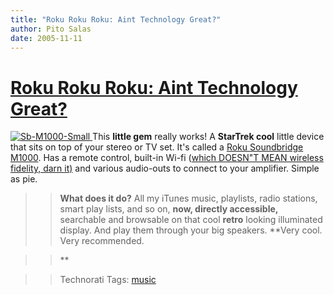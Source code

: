 ```yaml
---
title: "Roku Roku Roku: Aint Technology Great?"
author: Pito Salas
date: 2005-11-11
---
```

# [Roku Roku Roku: Aint Technology Great?](None)



>>

>>
[![Sb-M1000-Small](https://i0.wp.com/s3.media.squarespace.com/production/1075723/12829350/weblogs/images/SB-M1000-small.jpg?resize=335%2C119)](<http://www.rokulabs.com/products/soundbridge/models.php>)[
](<http://www.rokulabs.com/products/soundbridge/models.php>)This **little
gem** really works! A **StarTrek cool** little device that sits on top of your
stereo or TV set. It's called a [Roku Soundbridge
M1000](<http://www.rokulabs.com/products/soundbridge/models.php>). Has a
remote control, built-in Wi-fi ([which DOESN"T MEAN wireless fidelity, darn
it)](<http://www.boingboing.net/2005/11/08/wifi_isnt_short_for_.html>) and
various audio-outs to connect to your amplifier. Simple as pie.

>>

>> **What does it do?** All my iTunes music, playlists, radio stations, smart
play lists, and so on, **now, directly accessible,** searchable and browsable
on that cool **retro** looking illuminated display. And play them through your
big speakers. **Very cool. Very recommended.

>>

>> **

>>

>> Technorati Tags: [music](<http://www.technorati.com/tag/music>)


